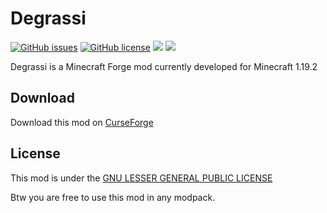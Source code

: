 # Degrassi

[![GitHub issues](https://img.shields.io/github/issues/alec016/Degrassi)](https://github.com/alec016/Degrassi/issues)
[![GitHub license](https://img.shields.io/github/license/alec016/Degrassi?color=0690ff)](https://github.com/alec016/Degrassi/blob/1902/LICENSE.md)
[![](http://cf.way2muchnoise.eu/short_932731.svg)](https://www.curseforge.com/minecraft/mc-mods/degrassi)
[![](https://img.shields.io/discord/1071821610836828200?color=7289DA)](https://discord.gg/kS7uEb38SX)

Degrassi is a Minecraft Forge mod currently developed for Minecraft 1.19.2

## Download

Download this mod on [CurseForge](https://www.curseforge.com/minecraft/mc-mods/degrassi)

## License

This mod is under the [GNU LESSER GENERAL PUBLIC LICENSE](https://www.curseforge.com/project/932731/license)

Btw you are free to use this mod in any modpack.